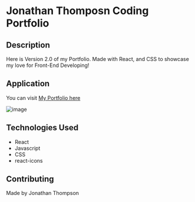 # Jonathan Thomposn Coding Portfolio

## Description
Here is Version 2.0 of my Portfolio. Made with React, and CSS to showcase my love for Front-End Developing!

## Application
You can visit [My Portfolio here](https://thawing-plains-87291.herokuapp.com/)

![image](https://user-images.githubusercontent.com/104740057/198817114-168e5ed6-5442-4ded-84d2-838cfc3e46c6.png)




## Technologies Used
* React
* Javascript
* CSS
* react-icons


## Contributing 
Made by Jonathan Thompson
